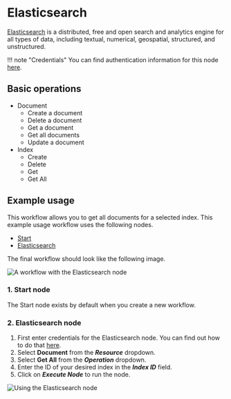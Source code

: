 # Elasticsearch

[Elasticsearch](https://www.elastic.co/) is a distributed, free and open search and analytics engine for all types of data, including textual, numerical, geospatial, structured, and unstructured.

!!! note "Credentials"
    You can find authentication information for this node [here](/integrations/credentials/elasticsearch/).


## Basic operations

* Document
    * Create a document
    * Delete a document
    * Get a document
    * Get all documents
    * Update a document
* Index
    * Create
    * Delete
    * Get
    * Get All

## Example usage

This workflow allows you to get all documents for a selected index. This example usage workflow uses the following nodes.
- [Start](/integrations/core-nodes/n8n-nodes-base.start/)
- [Elasticsearch]()

The final workflow should look like the following image.

![A workflow with the Elasticsearch node](/_images/integrations/nodes/elasticsearch/workflow.png)

### 1. Start node

The Start node exists by default when you create a new workflow.

### 2. Elasticsearch node

1. First enter credentials for the Elasticsearch node. You can find out how to do that [here](/integrations/credentials/elasticsearch/).
2. Select **Document** from the ***Resource*** dropdown.
3. Select **Get All** from the ***Operation*** dropdown.
3. Enter the ID of your desired index in the ***Index ID*** field.
4. Click on ***Execute Node*** to run the node.

![Using the Elasticsearch node ](/_images/integrations/nodes/elasticsearch/elasticsearch_node.png)
